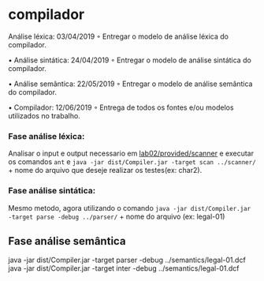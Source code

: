 # compilador

  
  Análise léxica: 03/04/2019
◦ Entregar o modelo de análise léxica do compilador.

• Análise sintática: 24/04/2019
◦ Entregar o modelo de análise sintática do compilador.

• Análise semântica: 22/05/2019
◦ Entregar o modelo de análise semântica do compilador.

• Compilador: 12/06/2019
◦ Entrega de todos os fontes e/ou modelos utilizados no trabalho.

### Fase análise léxica: 
Analisar o input e output necessario em  [lab02/provided/scanner](https://drive.google.com/open?id=1ocCk4SFMZutiM2Xt2FCw5j6YmHA68s6u&authuser=0)
e executar os comandos ` ant ` e `java -jar dist/Compiler.jar -target scan ../scanner/` + nome do arquivo que deseje realizar os testes(ex: char2).

### Fase análise sintática:
Mesmo metodo, agora utilizando o comando `java -jar dist/Compiler.jar -target parse -debug ../parser/` + nome do arquivo (ex: legal-01)

## Fase análise semântica
java -jar dist/Compiler.jar -target parser -debug ../semantics/legal-01.dcf
java -jar dist/Compiler.jar -target inter -debug ../semantics/legal-01.dcf
